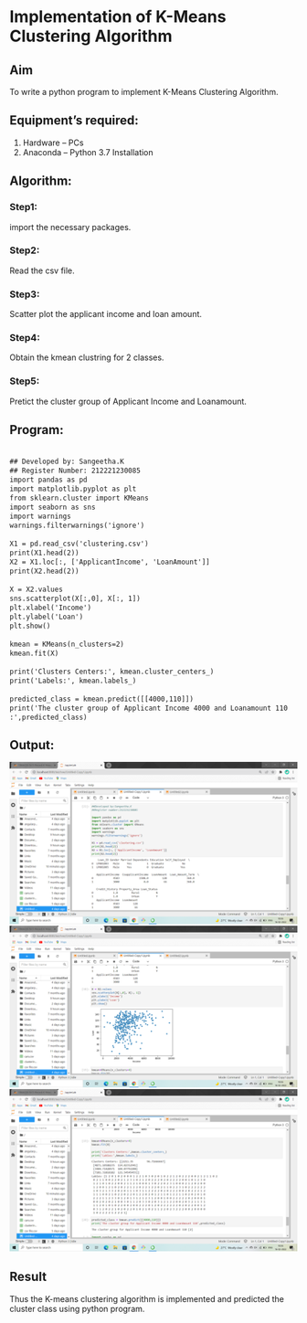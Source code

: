 # Implementation of K-Means Clustering Algorithm
## Aim
To write a python program to implement K-Means Clustering Algorithm.
## Equipment’s required:
1.	Hardware – PCs
2.	Anaconda – Python 3.7 Installation

## Algorithm:

### Step1:
import the necessary packages.
### Step2:
Read the csv file.
### Step3:
Scatter plot the applicant income and loan amount.
### Step4:
Obtain the kmean clustring for 2 classes.
### Step5:
Pretict the cluster group of Applicant Income and Loanamount.
## Program:
```

## Developed by: Sangeetha.K
## Register Number: 212221230085
import pandas as pd
import matplotlib.pyplot as plt
from sklearn.cluster import KMeans
import seaborn as sns
import warnings
warnings.filterwarnings('ignore')

X1 = pd.read_csv('clustering.csv')
print(X1.head(2))
X2 = X1.loc[:, ['ApplicantIncome', 'LoanAmount']]
print(X2.head(2))

X = X2.values
sns.scatterplot(X[:,0], X[:, 1])
plt.xlabel('Income')
plt.ylabel('Loan')
plt.show()

kmean = KMeans(n_clusters=2)
kmean.fit(X)

print('Clusters Centers:', kmean.cluster_centers_)
print('Labels:', kmean.labels_)

predicted_class = kmean.predict([[4000,110]])
print('The cluster group of Applicant Income 4000 and Loanamount 110 :',predicted_class)

```
## Output:
![output](/op1.png)
![output](/op2.png)
![output](/op3.png)
## Result
Thus the K-means clustering algorithm is implemented and predicted the cluster class using python program.